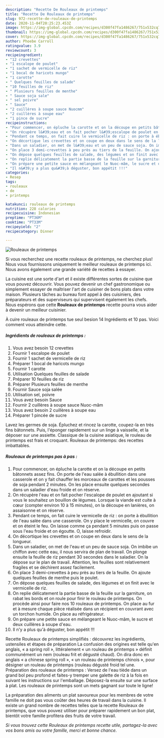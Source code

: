 ```yaml
---
description: "Recette De Rouleaux de printemps"
title: "Recette De Rouleaux de printemps"
slug: 972-recette-de-rouleaux-de-printemps
date: 2020-11-04T20:25:23.453Z
image: https://img-global.cpcdn.com/recipes/d300f47fa1486267/751x532cq70/rouleaux-de-printemps-photo-principale-de-la-recette.jpg
thumbnail: https://img-global.cpcdn.com/recipes/d300f47fa1486267/751x532cq70/rouleaux-de-printemps-photo-principale-de-la-recette.jpg
cover: https://img-global.cpcdn.com/recipes/d300f47fa1486267/751x532cq70/rouleaux-de-printemps-photo-principale-de-la-recette.jpg
author: Phoebe Carroll
ratingvalue: 3.9
reviewcount: 3
recipeingredient:
- "12 crevettes"
- "1 escalope de poulet"
- "1 sachet de vermicelle de riz"
- "1 bocal de haricots mungo"
- "1 carotte"
- " Quelques feuilles de salade"
- "10 feuilles de riz"
- " Plusieurs feuilles de menthe"
- " Sauce soja sale"
- " sel poivre"
- " Sauce"
- "2 cuillères à soupe sauce Nuocmm"
- "2 cuillères à soupe eau"
- "1 pince de sucre"
recipeinstructions:
- "Pour commencer, on épluche la carotte et on la découpe en petits bâtonnets assez fins. On porte de l&#39;eau salée à ébullition dans une casserole et on y fait chauffer les morceaux de carottes et les pousses de soja pendant 2 minutes. On les place ensuite quelques secondes dans un saladier d&#39;eau froide et on réserve."
- "On récupère l&#39;eau et on fait pocher l&#39;escalope de poulet en ajoutant si vous le souhaitez un bouillon de légumes. Lorsque la viande est cuite à cœur (compter environ 10 à 15 minutes), on la découpe en lanières, on assaisonne et on réserve."
- "Pendant ce temps, on fait cuire le vermicelle de riz : on porte à ébullition de l&#39;eau salée dans une casserole. On y place le vermicelle, on couvre et on éteint le feu. On laisse comme ça pendant 5 minutes puis on passe sous l&#39;eau froide et on égoutte. O, laisse refroidir."
- "On décortique les crevettes et on coupe en deux dans le sens de la longueur."
- "Dans un saladier, on met de l&#39;eau et un peu de sauce soja. On imbibe un chiffon avec cette eau, il nous servira de plan de travail. On plonge ensuite la feuille de riz pendant 30 secondes dans le saladier. On la dépose sur le plan de travail. Attention, les feuilles sont relativement fragiles et se déchirent assez facilement."
- "On place 3 demi-crevettes à peu près au tiers de la feuille. On ajoute quelques feuilles de menthe puis le poulet."
- "On dépose quelques feuilles de salade, des légumes et on finit avec le vermicelle de riz."
- "On replie délicatement la partie basse de la feuille sur la garniture, on rabat les bords et on roule pour finir le rouleau de printemps. On procède ainsi pour faire nos 10 rouleaux de printemps. On place au fur et à mesure chaque pièce réalisée dans un récipient en couvrant avec un torchon humide. On place au réfrigérateur."
- "On prépare une petite sauce en mélangeant le Nuoc-mâm, le sucre et deux cuillères à soupe d&#39;eau."
- "Il n&#39;y a plus qu&#39;à déguster, bon appétit !!!"
categories:
- Resep
tags:
- rouleaux
- de
- printemps

katakunci: rouleaux de printemps 
nutrition: 228 calories
recipecuisine: Indonesian
preptime: "PT36M"
cooktime: "PT33M"
recipeyield: "2"
recipecategory: Dinner

---
```



![Rouleaux de printemps](https://img-global.cpcdn.com/recipes/d300f47fa1486267/751x532cq70/rouleaux-de-printemps-photo-principale-de-la-recette.jpg)

Si vous recherchez une recette rouleaux de printemps, ne cherchez plus! Nous vous fournissons uniquement le meilleur rouleaux de printemps ici. Nous avons également une grande variété de recettes à essayer.

La cuisine est une sorte d'art et il existe différentes sortes de cuisine que vous pouvez découvrir. Vous pouvez devenir un chef gastronomique ou simplement essayer de maîtriser l'art de cuisiner de bons plats dans votre maison. Plusieurs tâches au bureau font appel à des cuisiniers, des préparateurs et des superviseurs qui supervisent également les chefs. Nous espérons que cette <strong> Rouleaux de printemps </strong> recette pourra vous aider à devenir un meilleur cuisinier.

<!--inarticleads1-->

À cuire rouleaux de printemps tue seul besion 14 Ingrédients et 10 pas. Voici comment vous atteindre cette.

##### Ingrédients de rouleaux de printemps :

1. Vous avez besoin 12 crevettes
1. Fournir 1 escalope de poulet
1. Fournir 1 sachet de vermicelle de riz
1. Préparer 1 bocal de haricots mungo
1. Fournir 1 carotte
1. Utilisation  Quelques feuilles de salade
1. Préparer 10 feuilles de riz
1. Préparer  Plusieurs feuilles de menthe
1. Fournir  Sauce soja salée
1. Utilisation  sel, poivre
1. Vous avez besoin  Sauce
1. Fournir 2 cuillères à soupe sauce Nuoc-mâm
1. Vous avez besoin 2 cuillères à soupe eau
1. Préparer 1 pincée de sucre


Lavez les germes de soja. Épluchez et rincez la carotte, coupez-la en très fins bâtonnets. Puis, l&#39;éponger rapidement sur un linge à vaisselle, et la déposer sur une assiette. Classique de la cuisine asiatique, le rouleau de printemps est frais et croquant. Rouleaux de printemps: des recettes imbattables. 

<!--inarticleads2-->

##### Rouleaux de printemps pas à pas :

1. Pour commencer, on épluche la carotte et on la découpe en petits bâtonnets assez fins. On porte de l&#39;eau salée à ébullition dans une casserole et on y fait chauffer les morceaux de carottes et les pousses de soja pendant 2 minutes. On les place ensuite quelques secondes dans un saladier d&#39;eau froide et on réserve.
1. On récupère l&#39;eau et on fait pocher l&#39;escalope de poulet en ajoutant si vous le souhaitez un bouillon de légumes. Lorsque la viande est cuite à cœur (compter environ 10 à 15 minutes), on la découpe en lanières, on assaisonne et on réserve.
1. Pendant ce temps, on fait cuire le vermicelle de riz : on porte à ébullition de l&#39;eau salée dans une casserole. On y place le vermicelle, on couvre et on éteint le feu. On laisse comme ça pendant 5 minutes puis on passe sous l&#39;eau froide et on égoutte. O, laisse refroidir.
1. On décortique les crevettes et on coupe en deux dans le sens de la longueur.
1. Dans un saladier, on met de l&#39;eau et un peu de sauce soja. On imbibe un chiffon avec cette eau, il nous servira de plan de travail. On plonge ensuite la feuille de riz pendant 30 secondes dans le saladier. On la dépose sur le plan de travail. Attention, les feuilles sont relativement fragiles et se déchirent assez facilement.
1. On place 3 demi-crevettes à peu près au tiers de la feuille. On ajoute quelques feuilles de menthe puis le poulet.
1. On dépose quelques feuilles de salade, des légumes et on finit avec le vermicelle de riz.
1. On replie délicatement la partie basse de la feuille sur la garniture, on rabat les bords et on roule pour finir le rouleau de printemps. On procède ainsi pour faire nos 10 rouleaux de printemps. On place au fur et à mesure chaque pièce réalisée dans un récipient en couvrant avec un torchon humide. On place au réfrigérateur.
1. On prépare une petite sauce en mélangeant le Nuoc-mâm, le sucre et deux cuillères à soupe d&#39;eau.
1. Il n&#39;y a plus qu&#39;à déguster, bon appétit !!!


Recette Rouleaux de printemps simplifiés : découvrez les ingrédients, ustensiles et étapes de préparation La confusion des origines est telle qu&#39;en anglais, « a spring roll », littéralement « un rouleau de printemps » définit communément un nem (rouleau frit et dégusté chaud). On dira donc en anglais « a chinese spring roll », « un rouleau de printemps chinois », pour désigner un rouleau de printemps (rouleau dégusté froid tel une. Préparation des rouleaux de printemps : Versez de l&#39;eau tiède dans un grand bol peu profond et faites-y tremper une galette de riz à la fois en suivant les instructions sur l&#39;emballage. Déposez-la ensuite sur une surface à plat. Les rouleaux de printemps sont un mets gagnant sur toute le ligne! 

<!--inarticleads1-->

<p>
La préparation des aliments un plat savoureux pour les membres de votre famille ne doit pas vous coûter des heures de travail dans la cuisine. Il existe un grand nombre de recettes telles que la recette Rouleaux de printemps, que vous pouvez utiliser pour préparer rapidement un bon plat, bientôt votre famille profitera des fruits de votre travail.
</p>

<p>
<i>Si vous trouvez cette Rouleaux de printemps recette utile, partagez-la avec vos bons amis ou votre famille, merci et bonne chance.</i>
</p>
